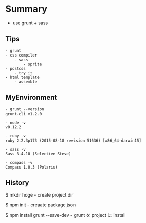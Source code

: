 # Summary

- use grunt + sass


## Tips
	- grunt
	- css compiler
		- sass
			- sprite
	- postcss
		- try it
	- html template
		- assemble


## MyEnvironment
	- grunt --version
	grunt-cli v1.2.0

	- node -v
	v0.12.2

	- ruby -v
	ruby 2.2.3p173 (2015-08-18 revision 51636) [x86_64-darwin15]

	- sass -v
	Sass 3.4.10 (Selective Steve)

	- compass -v
	Compass 1.0.3 (Polaris)


## History

$ mkdir hoge
	- create project dir

$ npm init
	- creaate package.json

$ npm install grunt --save-dev
	- grunt を project に install

